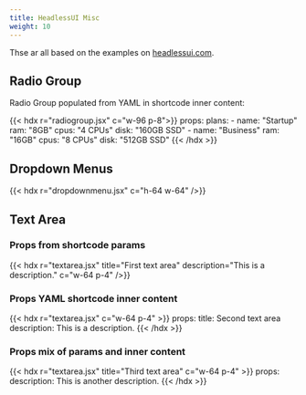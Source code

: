 ```yaml
---
title: HeadlessUI Misc
weight: 10
---
```


Thse ar all based on the examples on  [headlessui.com](https://headlessui.com/react/). 

## Radio Group

Radio Group populated from YAML in shortcode inner content:

{{< hdx r="radiogroup.jsx" c="w-96 p-8">}}
props:
  plans:
    - name: "Startup"
      ram: "8GB"
      cpus: "4 CPUs"
      disk: "160GB SSD"
    - name: "Business"
      ram: "16GB"
      cpus: "8 CPUs"
      disk: "512GB SSD"
{{< /hdx >}}


## Dropdown Menus

{{< hdx r="dropdownmenu.jsx" c="h-64 w-64" />}}


## Text Area

### Props from shortcode params

{{< hdx r="textarea.jsx" title="First text area" description="This is a description." c="w-64 p-4" />}}

### Props YAML shortcode inner content

{{< hdx r="textarea.jsx" c="w-64 p-4" >}}
props:
   title: Second text area
   description: This is a description.
{{< /hdx >}}

### Props mix of params and inner content

{{< hdx r="textarea.jsx" title="Third text area" c="w-64 p-4" >}}
props:
   description: This is another description.
{{< /hdx >}}


